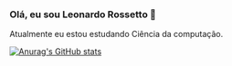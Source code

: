 ### Olá, eu sou Leonardo Rossetto 👋

Atualmente eu estou estudando Ciência da computação.

[![Anurag's GitHub stats](https://github-readme-stats.vercel.app/api?username=Leonardoros)](https://github.com/anuraghazra/github-readme-stats)
<!--
**Leonardoros/Leonardoros** is a ✨ _special_ ✨ repository because its `README.md` (this file) appears on your GitHub profile.

Here are some ideas to get you started 
- 🌱 Atualmente eu estou estudando Ciência da computação
- 👯 I’m looking to collaborate on ...
- 🤔 I’m looking for help with ...
- 💬 Ask me about ...
- 📫 How to reach me: ...
- 😄 Pronouns: ...
- ⚡ Fun fact: ...
-->
